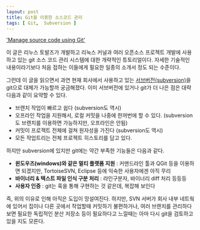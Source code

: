 ```yaml
---
layout: post
title: Git을 이용한 소스코드 관리
tags: [ Git,  Subversion ]
---
```


['Manage source code using Git'](http://www-128.ibm.com/developerworks/linux/library/l-git/?ca=dgr-lnxw07UsingGit)

이 글은 리누스 토발즈가 개발하고 리눅스 커널과 여러 오픈소스 프로젝트 개발에 사용하고 있는 git 소스 코드 관리 시스템에 대한 개략적인 튜토리얼이다. 자세한 기술적인 내용이라기보다 처음 접하는 이들에게 필요한 일종의 소개서 정도 되는 수준이다.

그런데 이 글을 읽으면서 과연 현재 회사에서 사용하고 있는 [서브버전(subversion)](http://subversion.tigris.org/)을 git으로 대체가 가능할까 궁금해졌다. 이미 서브버전에 있거나 git가 더 나은 점은 대략 다음과 같이 요약할 수 있다.

-   브랜치 작업이 빠르고 쉽다 (subversion도 역시)
-   오프라인 작업을 지원해서, 로컬 커밋을 나중에 한꺼번에 할 수 있다. (subversion도 브랜치를 이용하면 가능하지만, 오프라인은 안됨)
-   커밋이 프로젝트 전체에 걸쳐 원자성을 가진다 (subversion도 역시)
-   모든 작업트리는 전체 프로젝트 히스토리를 담고 있다.

하지만 subversion에 있지만 git에는 약간 부족한 기능들은 다음과 같다.

-   <span style="font-weight:bold;">윈도우즈(windows)와 같은 멀티 플랫폼 지원</span> : 커맨드라인 툴과 QGit 등을 이용하면 되겠지만, TortoiseSVN, Eclipse 등에 익숙한 사용자에겐 아직 무리
-   <span style="font-weight:bold;">바이너리 & 텍스트 파일 인식 구분 처리</span> : 라인구분자, 바이너리 diff 처리 등등등
-   <span style="font-weight:bold;">사용자 인증</span> : git는 훅을 통해 구현하는 것 같은데, 복잡해 보인다

즉, 위의 이유로 인해 아직은 도입이 망설여진다. 하지만, SVN 서버가 회사 내부 네트웍에 있어서 집이나 다른 곳에서 작업할때 커밋하기 불편하거나, 여러 브랜치를 관리하다보면 필요한 독립적인 분산 저장소 등이 필요하다고 느낄때는 아마 다시 git을 검토하고 있을 지도 모른다.
